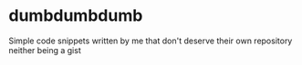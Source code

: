 # dumbdumbdumb
Simple code snippets written by me that don't deserve their own repository neither being a gist
